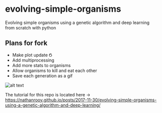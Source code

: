 # evolving-simple-organisms
Evolving simple organisms using a genetic algorithm and deep learning from scratch with python

## Plans for fork
* Make plot update &#1004;
* Add multiprocessing
* Add more stats to organisms
* Allow organisms to kill and eat each other
* Save each generation as a gif

![alt text](organism_v1.gif)

The tutorial for this repo is located here -> <a target="_blank" href="https://nathanrooy.github.io/posts/2017-11-30/evolving-simple-organisms-using-a-genetic-algorithm-and-deep-learning/">https://nathanrooy.github.io/posts/2017-11-30/evolving-simple-organisms-using-a-genetic-algorithm-and-deep-learning/</a>
